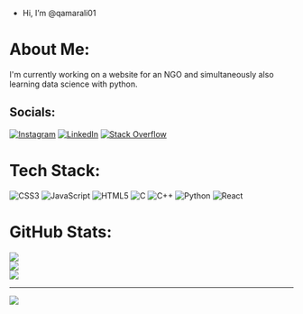 -  Hi, I’m @qamarali01
#  About Me:
I'm currently working on a website for an NGO and simultaneously also learning data science with python.


##  Socials:
[![Instagram](https://img.shields.io/badge/Instagram-%23E4405F.svg?logo=Instagram&logoColor=white)](https://instagram.com/qamarr.ali) [![LinkedIn](https://img.shields.io/badge/LinkedIn-%230077B5.svg?logo=linkedin&logoColor=white)](https://linkedin.com/in/qamarali1) [![Stack Overflow](https://img.shields.io/badge/-Stackoverflow-FE7A16?logo=stack-overflow&logoColor=white)](https://stackoverflow.com/users/qamar-ali) 

#  Tech Stack:
![CSS3](https://img.shields.io/badge/css3-%231572B6.svg?style=for-the-badge&logo=css3&logoColor=white) ![JavaScript](https://img.shields.io/badge/javascript-%23323330.svg?style=for-the-badge&logo=javascript&logoColor=%23F7DF1E) ![HTML5](https://img.shields.io/badge/html5-%23E34F26.svg?style=for-the-badge&logo=html5&logoColor=white) ![C](https://img.shields.io/badge/c-%2300599C.svg?style=for-the-badge&logo=c&logoColor=white) ![C++](https://img.shields.io/badge/c++-%2300599C.svg?style=for-the-badge&logo=c%2B%2B&logoColor=white) ![Python](https://img.shields.io/badge/python-3670A0?style=for-the-badge&logo=python&logoColor=ffdd54) ![React](https://img.shields.io/badge/react-%2320232a.svg?style=for-the-badge&logo=react&logoColor=%2361DAFB)
#  GitHub Stats:
![](https://github-readme-stats.vercel.app/api?username=qamarali01&theme=dark&hide_border=true&include_all_commits=true&count_private=true)<br/>
![](https://github-readme-streak-stats.herokuapp.com/?user=qamarali01&theme=dark&hide_border=true)<br/>
![](https://github-readme-stats.vercel.app/api/top-langs/?username=qamarali01&theme=dark&hide_border=true&include_all_commits=true&count_private=true&layout=compact)

---
[![](https://visitcount.itsvg.in/api?id=qamarali01&icon=0&color=0)](https://visitcount.itsvg.in)

<!-- Proudly created with GPRM ( https://gprm.itsvg.in ) -->
<!---
qamarali01/qamarali01 is a ✨ special ✨ repository because its `README.md` (this file) appears on your GitHub profile.
You can click the Preview link to take a look at your changes.
--->
